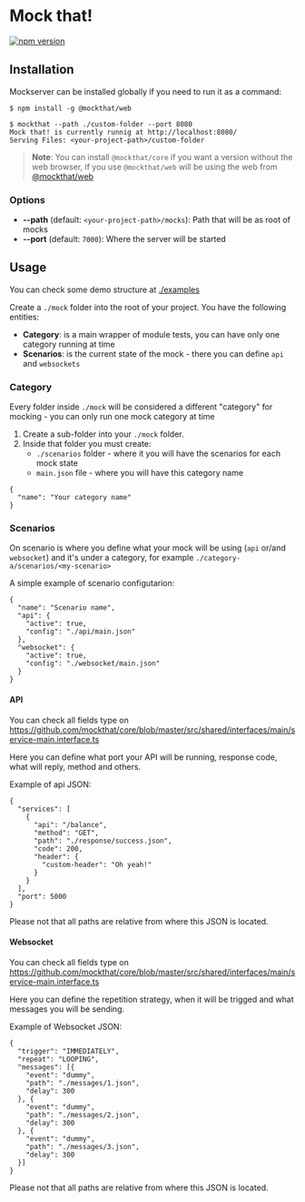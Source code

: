 # Mock that!
[![npm version](https://badge.fury.io/js/%40mockthat%2Fcore.svg)](https://badge.fury.io/js/%40mockthat%2Fcore)


## Installation

Mockserver can be installed globally if you need
to run it as a command:

```
$ npm install -g @mockthat/web

$ mockthat --path ./custom-folder --port 8080
Mock that! is currently runnig at http://localhost:8080/
Serving Files: <your-project-path>/custom-folder
```

> **Note**: You can install `@mockthat/core` if you want a version without the web browser, if you use `@mockthat/web` will be using the web from [@mockthat/web](https://github.com/mockthat/web)

### Options

- **--path** (default: `<your-project-path>/mocks`): Path that will be as root of mocks
- **--port** (default: `7000`): Where the server will be started

## Usage

You can check some demo structure at [./examples](https://github.com/mockthat/core/tree/master/examples)

Create a `./mock` folder into the root of your project. You have the following entities:
- **Category**: is a main wrapper of module tests, you can have only one category running at time
- **Scenarios**: is the current state of the mock - there you can define `api` and `websockets`

### Category
Every folder inside `./mock` will be considered a different "category" for mocking - you can only run one mock category at time

1. Create a sub-folder into your `./mock` folder.
1. Inside that folder you must create:
    - `./scenarios` folder - where it you will have the scenarios for each mock state
    - `main.json` file - where you will have this category name

```
{
  "name": "Your category name"
}
```

### Scenarios

On scenario is where you define what your mock will be using (`api` or/and `websocket`) and it's under a category, for example `./category-a/scenarios/<my-scenario>`

A simple example of scenario configutarion:

```
{
  "name": "Scenario name",
  "api": {
    "active": true,
    "config": "./api/main.json"
  },
  "websocket": {
    "active": true,
    "config": "./websocket/main.json"
  }
}
```

#### API

You can check all fields type on https://github.com/mockthat/core/blob/master/src/shared/interfaces/main/service-main.interface.ts

Here you can define what port your API will be running, response code, what will reply, method and others.

Example of api JSON:

```
{
  "services": [
    {
      "api": "/balance",
      "method": "GET",
      "path": "./response/success.json",
      "code": 200,
      "header": {
        "custom-header": "Oh yeah!"
      }
    }
  ],
  "port": 5000
}
```

Please not that all paths are relative from where this JSON is located.

#### Websocket
You can check all fields type on https://github.com/mockthat/core/blob/master/src/shared/interfaces/main/service-main.interface.ts

Here you can define the repetition strategy, when it will be trigged and what messages you will be sending.

Example of Websocket JSON:

```
{
  "trigger": "IMMEDIATELY",
  "repeat": "LOOPING",
  "messages": [{
    "event": "dummy",
    "path": "./messages/1.json",
    "delay": 300
  }, {
    "event": "dummy",
    "path": "./messages/2.json",
    "delay": 300
  }, {
    "event": "dummy",
    "path": "./messages/3.json",
    "delay": 300
  }]
}

```

Please not that all paths are relative from where this JSON is located.

